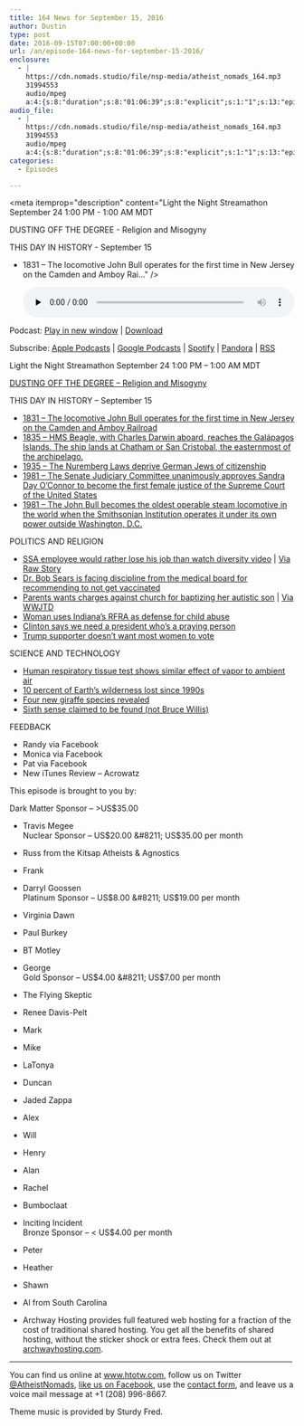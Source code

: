 ```yaml
---
title: 164 News for September 15, 2016
author: Dustin
type: post
date: 2016-09-15T07:00:00+00:00
url: /an/episode-164-news-for-september-15-2016/
enclosure:
  - |
    https://cdn.nomads.studio/file/nsp-media/atheist_nomads_164.mp3
    31994553
    audio/mpeg
    a:4:{s:8:"duration";s:8:"01:06:39";s:8:"explicit";s:1:"1";s:13:"episode_title";s:27:"News for September 15, 2016";s:10:"episode_no";s:3:"164";}
audio_file:
  - |
    https://cdn.nomads.studio/file/nsp-media/atheist_nomads_164.mp3
    31994553
    audio/mpeg
    a:4:{s:8:"duration";s:8:"01:06:39";s:8:"explicit";s:1:"1";s:13:"episode_title";s:27:"News for September 15, 2016";s:10:"episode_no";s:3:"164";}
categories:
  - Episodes

---
```

<div itemscope itemtype="http://schema.org/AudioObject">
  <meta itemprop="name" content="164 News for September 15, 2016" />
  
  <meta itemprop="uploadDate" content="2016-09-15T01:00:00-06:00" />
  
  <meta itemprop="encodingFormat" content="audio/mpeg" />
  
  <meta itemprop="duration" content="PT1H06M39S" />
  
  <meta itemprop="description" content="Light the Night Streamathon September 24 1:00 PM - 1:00 AM MDT

DUSTING OFF THE DEGREE - Religion and Misogyny

THIS DAY IN HISTORY - September 15
* 1831 – The locomotive John Bull operates for the first time in New Jersey on the Camden and Amboy Rai..." />
  
  <meta itemprop="contentUrl" content="https://dts.podtrac.com/redirect.mp3/cdn.nomads.studio/file/nsp-media/atheist_nomads_164.mp3" />
  
  <meta itemprop="contentSize" content="30.5" />
  </p> 
  
  <div class="powerpress_player" id="powerpress_player_8426">
    <audio class="wp-audio-shortcode" id="audio-5064-170" preload="none" style="width: 100%;" controls="controls"><source type="audio/mpeg" src="https://dts.podtrac.com/redirect.mp3/cdn.nomads.studio/file/nsp-media/atheist_nomads_164.mp3?_=170" /><a href="https://dts.podtrac.com/redirect.mp3/cdn.nomads.studio/file/nsp-media/atheist_nomads_164.mp3">https://dts.podtrac.com/redirect.mp3/cdn.nomads.studio/file/nsp-media/atheist_nomads_164.mp3</a></audio>
  </div>
</div>

<p class="powerpress_links powerpress_links_mp3">
  Podcast: <a href="https://dts.podtrac.com/redirect.mp3/cdn.nomads.studio/file/nsp-media/atheist_nomads_164.mp3" class="powerpress_link_pinw" target="_blank" title="Play in new window" onclick="return powerpress_pinw('https://htotw.com/?powerpress_pinw=5064-podcast');" rel="nofollow">Play in new window</a> | <a href="https://dts.podtrac.com/redirect.mp3/cdn.nomads.studio/file/nsp-media/atheist_nomads_164.mp3" class="powerpress_link_d" title="Download" rel="nofollow" download="atheist_nomads_164.mp3">Download</a>
</p>

<p class="powerpress_links powerpress_subscribe_links">
  Subscribe: <a href="https://podcasts.apple.com/us/podcast/humanists-take-on-the-world/id530050098?mt=2&ls=1" class="powerpress_link_subscribe powerpress_link_subscribe_itunes" target="_blank" title="Subscribe on Apple Podcasts" rel="nofollow">Apple Podcasts</a> | <a href="https://www.google.com/podcasts?feed=aHR0cDovL2F0aGVpc3Rub21hZHMubGlic3luLmNvbS9yc3M%3D" class="powerpress_link_subscribe powerpress_link_subscribe_googleplay" target="_blank" title="Subscribe on Google Podcasts" rel="nofollow">Google Podcasts</a> | <a href="https://open.spotify.com/show/3LzK2xZGike6Tc1GEMtMbr?si=LieN9SNuTpq96smuaUsH8A" class="powerpress_link_subscribe powerpress_link_subscribe_spotify" target="_blank" title="Subscribe on Spotify" rel="nofollow">Spotify</a> | <a href="https://www.pandora.com/podcast/atheist-nomads/PC:10122?corr=62071012&part=ug" class="powerpress_link_subscribe powerpress_link_subscribe_pandora" target="_blank" title="Subscribe on Pandora" rel="nofollow">Pandora</a> | <a href="https://htotw.com/feed/podcast/" class="powerpress_link_subscribe powerpress_link_subscribe_rss" target="_blank" title="Subscribe via RSS" rel="nofollow">RSS</a>
</p>

Light the Night Streamathon September 24 1:00 PM &#8211; 1:00 AM MDT

<a href="http://www.dwnomad.com/2012/06/the-root-of-all-evil/" target="_blank" rel="noopener">DUSTING OFF THE DEGREE &#8211; Religion and Misogyny</a>

THIS DAY IN HISTORY &#8211; September 15  
* <a href="https://en.wikipedia.org/wiki/John_Bull_(locomotive)" target="_blank" rel="noopener">1831 – The locomotive John Bull operates for the first time in New Jersey on the Camden and Amboy Railroad</a>  
* <a href="https://en.wikipedia.org/wiki/HMS_Beagle" target="_blank" rel="noopener">1835 – HMS Beagle, with Charles Darwin aboard, reaches the Galápagos Islands. The ship lands at Chatham or San Cristobal, the easternmost of the archipelago.</a>  
* <a href="https://en.wikipedia.org/wiki/Nuremberg_Laws" target="_blank" rel="noopener">1935 &#8211; The Nuremberg Laws deprive German Jews of citizenship</a>  
* <a href="https://en.wikipedia.org/wiki/Sandra_Day_O%27Connor" target="_blank" rel="noopener">1981 &#8211; The Senate Judiciary Committee unanimously approves Sandra Day O&#8217;Connor to become the first female justice of the Supreme Court of the United States</a>  
* <a href="https://en.wikipedia.org/wiki/John_Bull_(locomotive)" target="_blank" rel="noopener">1981 – The John Bull becomes the oldest operable steam locomotive in the world when the Smithsonian Institution operates it under its own power outside Washington, D.C.</a>

POLITICS AND RELIGION

* <a href="http://www.news-gazette.com/news/local/2016-09-08/man-would-rather-get-fired-watch-diversity-video.html" target="_blank" rel="noopener">SSA employee would rather lose his job than watch diversity video</a> | <a href="http://www.news-gazette.com/news/local/2016-09-08/man-would-rather-get-fired-watch-diversity-video.html" target="_blank" rel="noopener">Via Raw Story</a>  
* <a href="http://www.ocregister.com/articles/sears-728409-medical-board.html" target="_blank" rel="noopener">Dr. Bob Sears is facing discipline from the medical board for recommending to not get vaccinated</a>  
* <a href="http://www.wkyc.com/news/local/geauga-county/mother-special-needs-son-forcibly-baptized/315765150" target="_blank" rel="noopener">Parents wants charges against church for baptizing her autistic son</a> | <a href="http://www.patheos.com/blogs/wwjtd/2016/09/mother-suing-church-over-baptizing-her-autistic-son-without-her-consent/" target="_blank" rel="noopener">Via WWJTD</a>  
* <a href="http://www.huffingtonpost.com/entry/indiana-religious-freedom-child-abuse_us_57c724e7e4b0a22de093b67c" target="_blank" rel="noopener">Woman uses Indiana’s RFRA as defense for child abuse</a>  
* <a href="http://www.nytimes.com/2016/09/09/us/politics/hillary-clinton-emphasizes-importance-of-faith-to-black-audience.html?_r=0" target="_blank" rel="noopener">Clinton says we need a president who’s a praying person</a>  
* <a href="http://bipartisanreport.com/2016/08/31/trump-surrogate-calls-for-taking-away-voting-rights-from-women-and-welfare-recipients/" target="_blank" rel="noopener">Trump supporter doesn’t want most women to vote</a>

SCIENCE AND TECHNOLOGY  
* <a href="http://atlasofscience.org/human-respiratory-tissue-test-reveals-e-cigarette-vapour-produced-similar-result-as-air/" target="_blank" rel="noopener">Human respiratory tissue test shows similar effect of vapor to ambient air</a>  
* <a href="http://www.cell.com/current-biology/abstract/S0960-9822(16)30993-9" target="_blank" rel="noopener">10 percent of Earth’s wilderness lost since 1990s</a>  
* <a href="http://www.cell.com/current-biology/fulltext/S0960-9822(16)30787-4" target="_blank" rel="noopener">Four new giraffe species revealed</a>  
* <a href="http://chemse.oxfordjournals.org/content/early/2016/08/23/chemse.bjw088" target="_blank" rel="noopener">Sixth sense claimed to be found (not Bruce Willis)</a>

FEEDBACK  
* Randy via Facebook  
* Monica via Facebook  
* Pat via Facebook  
* New iTunes Review &#8211; Acrowatz

This episode is brought to you by:

Dark Matter Sponsor &#8211; >US$35.00  
* Travis Megee  
Nuclear Sponsor &#8211; US$20.00 &#8211; US$35.00 per month  
* Russ from the Kitsap Atheists & Agnostics  
* Frank  
* Darryl Goossen  
Platinum Sponsor &#8211; US$8.00 &#8211; US$19.00 per month  
* Virginia Dawn  
* Paul Burkey  
* BT Motley  
* George  
Gold Sponsor &#8211; US$4.00 &#8211; US$7.00 per month  
* The Flying Skeptic  
* Renee Davis-Pelt  
* Mark  
* Mike  
* LaTonya  
* Duncan  
* Jaded Zappa  
* Alex  
* Will  
* Henry  
* Alan  
* Rachel  
* Bumboclaat  
* Inciting Incident  
Bronze Sponsor &#8211; < US$4.00 per month  
* Peter  
* Heather  
* Shawn  
* Al from South Carolina

* Archway Hosting provides full featured web hosting for a fraction of the cost of traditional shared hosting. You get all the benefits of shared hosting, without the sticker shock or extra fees. Check them out at <a href="http://archwayhosting.com/" target="_blank" rel="noopener">archwayhosting.com</a>.

<hr width="500" />

You can find us online at <a href="https://www.htotw.com/" target="_blank" rel="noopener">www.htotw.com</a>, follow us on Twitter <a href="https://htotw.com/twitter" target="_blank" rel="noopener">@AtheistNomads</a>, <a href="https://htotw.com/facebook" target="_blank" rel="noopener">like us on Facebook</a>, use the [contact form](https://htotw.com/contact), and leave us a voice mail message at +1 (208) 996-8667.

Theme music is provided by Sturdy Fred.